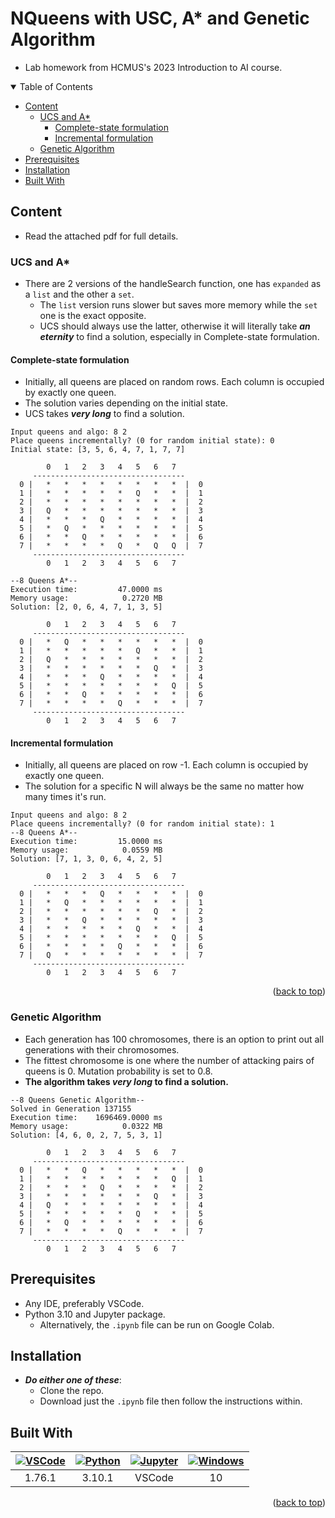 <a name="readme-top"></a>

# NQueens with USC, A* and Genetic Algorithm

- Lab homework from HCMUS's 2023 Introduction to AI course.

<details open>
  <summary>Table of Contents</summary>
  <ul>
    <li>
      <a href="#content">Content</a>
      <ul>
        <li>
          <a href="#ucs-and-a">UCS and A*</a>
          <ul>
            <li><a href="#complete-state-formulation">Complete-state formulation</a></li>
            <li><a href="#incremental-formulation">Incremental formulation</a></li>
          </ul>
        </li>
        <li><a href="#genetic-algorithm">Genetic Algorithm</a></li>
      </ul>
    </li>
    <li><a href="#prerequisites">Prerequisites</a></li>
    <li><a href="#installation">Installation</a></li>
    <li><a href="#built-with">Built With</a></li>
  </ul>
</details>

## Content

- Read the attached pdf for full details.

### UCS and A*

- There are 2 versions of the handleSearch function, one has `expanded` as a `list` and the other a `set`.
   - The `list` version runs slower but saves more memory while the `set` one is the exact opposite.
   - UCS should always use the latter, otherwise it will literally take ***an eternity*** to find a solution, especially in Complete-state formulation.

#### Complete-state formulation
- Initially, all queens are placed on random rows. Each column is occupied by exactly one queen.
- The solution varies depending on the initial state.
- UCS takes ***very long*** to find a solution.
```text
Input queens and algo: 8 2
Place queens incrementally? (0 for random initial state): 0
Initial state: [3, 5, 6, 4, 7, 1, 7, 7]    
   
        0   1   2   3   4   5   6   7      
     ----------------------------------    
  0 |   *   *   *   *   *   *   *   *  |  0
  1 |   *   *   *   *   *   Q   *   *  |  1
  2 |   *   *   *   *   *   *   *   *  |  2
  3 |   Q   *   *   *   *   *   *   *  |  3
  4 |   *   *   *   Q   *   *   *   *  |  4
  5 |   *   Q   *   *   *   *   *   *  |  5
  6 |   *   *   Q   *   *   *   *   *  |  6
  7 |   *   *   *   *   Q   *   Q   Q  |  7
     ----------------------------------
        0   1   2   3   4   5   6   7
   
--8 Queens A*--
Execution time:         47.0000 ms
Memory usage:            0.2720 MB
Solution: [2, 0, 6, 4, 7, 1, 3, 5]

        0   1   2   3   4   5   6   7
     ----------------------------------
  0 |   *   Q   *   *   *   *   *   *  |  0
  1 |   *   *   *   *   *   Q   *   *  |  1
  2 |   Q   *   *   *   *   *   *   *  |  2
  3 |   *   *   *   *   *   *   Q   *  |  3
  4 |   *   *   *   Q   *   *   *   *  |  4
  5 |   *   *   *   *   *   *   *   Q  |  5
  6 |   *   *   Q   *   *   *   *   *  |  6
  7 |   *   *   *   *   Q   *   *   *  |  7
     ----------------------------------
        0   1   2   3   4   5   6   7
```
#### Incremental formulation
- Initially, all queens are placed on row -1. Each column is occupied by exactly one queen.
- The solution for a specific N will always be the same no matter how many times it's run.
```text
Input queens and algo: 8 2
Place queens incrementally? (0 for random initial state): 1
--8 Queens A*--
Execution time:         15.0000 ms
Memory usage:            0.0559 MB
Solution: [7, 1, 3, 0, 6, 4, 2, 5]
   
        0   1   2   3   4   5   6   7      
     ----------------------------------    
  0 |   *   *   *   Q   *   *   *   *  |  0
  1 |   *   Q   *   *   *   *   *   *  |  1
  2 |   *   *   *   *   *   *   Q   *  |  2
  3 |   *   *   Q   *   *   *   *   *  |  3
  4 |   *   *   *   *   *   Q   *   *  |  4
  5 |   *   *   *   *   *   *   *   Q  |  5
  6 |   *   *   *   *   Q   *   *   *  |  6
  7 |   Q   *   *   *   *   *   *   *  |  7
     ----------------------------------    
        0   1   2   3   4   5   6   7      
```

<p align="right">(<a href="#readme-top">back to top</a>)</p>

### Genetic Algorithm

- Each generation has 100 chromosomes, there is an option to print out all generations with their chromosomes.
- The fittest chromosome is one where the number of attacking pairs of queens is 0. Mutation probability is set to 0.8.
- **The algorithm takes ***very long*** to find a solution.**

```text
--8 Queens Genetic Algorithm--
Solved in Generation 137155
Execution time:    1696469.0000 ms
Memory usage:            0.0322 MB
Solution: [4, 6, 0, 2, 7, 5, 3, 1]

        0   1   2   3   4   5   6   7 
     ----------------------------------
  0 |   *   *   Q   *   *   *   *   *  |  0
  1 |   *   *   *   *   *   *   *   Q  |  1
  2 |   *   *   *   Q   *   *   *   *  |  2
  3 |   *   *   *   *   *   *   Q   *  |  3
  4 |   Q   *   *   *   *   *   *   *  |  4
  5 |   *   *   *   *   *   Q   *   *  |  5
  6 |   *   Q   *   *   *   *   *   *  |  6
  7 |   *   *   *   *   Q   *   *   *  |  7
     ----------------------------------
        0   1   2   3   4   5   6   7 
```

## Prerequisites

- Any IDE, preferably VSCode.
- Python 3.10 and Jupyter package.
  - Alternatively, the `.ipynb` file can be run on Google Colab.

## Installation

- ***Do either one of these***:
  - Clone the repo.
  - Download just the `.ipynb` file then follow the instructions within.

## Built With

[vscodeicon]: https://skillicons.dev/icons?i=vscode&theme=dark
[vscodeurl]: https://code.visualstudio.com/

[pythonicon]: https://skillicons.dev/icons?i=py&theme=dark
[pythonurl]: https://www.python.org/

[jupytericon]: https://cdn.jsdelivr.net/gh/devicons/devicon/icons/jupyter/jupyter-original-wordmark.svg
[jupyterurl]: https://code.visualstudio.com/docs/datascience/jupyter-notebooks

[windowsicon]: https://cdn.jsdelivr.net/gh/devicons/devicon/icons/windows8/windows8-original.svg
[windowsurl]: https://www.microsoft.com/en-us/windows/

| [![VSCode][vscodeicon]][vscodeurl] | [![Python][pythonicon]][pythonurl] | [![Jupyter][jupytericon]][jupyterurl] | [![Windows][windowsicon]][windowsurl] |
| :-: | :-: | :-: | :-: |
| 1.76.1 | 3.10.1 | VSCode | &nbsp;&nbsp; 10 &nbsp;&nbsp; |

<p align="right">(<a href="#readme-top">back to top</a>)</p>

